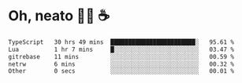 # Oh, neato 🧑‍💻 ☕

<!--START_SECTION:waka-->

```txt
TypeScript   30 hrs 49 mins  ████████████████████████░   95.61 %
Lua          1 hr 7 mins     █░░░░░░░░░░░░░░░░░░░░░░░░   03.47 %
gitrebase    11 mins         ░░░░░░░░░░░░░░░░░░░░░░░░░   00.59 %
netrw        6 mins          ░░░░░░░░░░░░░░░░░░░░░░░░░   00.32 %
Other        0 secs          ░░░░░░░░░░░░░░░░░░░░░░░░░   00.01 %
```

<!--END_SECTION:waka-->
